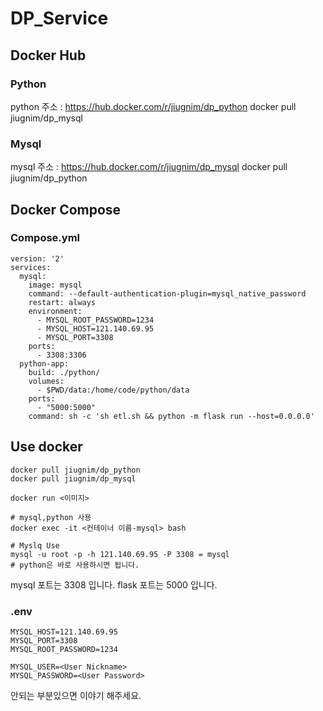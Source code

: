 # DP_Service

## Docker Hub
### Python
python 주소 : https://hub.docker.com/r/jiugnim/dp_python
docker pull jiugnim/dp_mysql
### Mysql
mysql 주소 : https://hub.docker.com/r/jiugnim/dp_mysql
docker pull jiugnim/dp_python

## Docker Compose
### Compose.yml
```
version: '2'
services:
  mysql:
    image: mysql
    command: --default-authentication-plugin=mysql_native_password
    restart: always
    environment:
      - MYSQL_ROOT_PASSWORD=1234
      - MYSQL_HOST=121.140.69.95
      - MYSQL_PORT=3308
    ports:
      - 3308:3306
  python-app:
    build: ./python/
    volumes:
      - $PWD/data:/home/code/python/data
    ports:
      - "5000:5000"
    command: sh -c 'sh etl.sh && python -m flask run --host=0.0.0.0'
```
## Use docker 
```
docker pull jiugnim/dp_python
docker pull jiugnim/dp_mysql

docker run <이미지>

# mysql,python 사용
docker exec -it <컨테이너 이름-mysql> bash

# Myslq Use
mysql -u root -p -h 121.140.69.95 -P 3308 = mysql
# python은 바로 사용하시면 됩니다. 
```
mysql 포트는 3308 입니다.
flask 포트는 5000 입니다.

### .env
```
MYSQL_HOST=121.140.69.95
MYSQL_PORT=3308
MYSQL_ROOT_PASSWORD=1234

MYSQL_USER=<User Nickname>
MYSQL_PASSWORD=<User Password>
```
안되는 부분있으면 이야기 해주세요.

